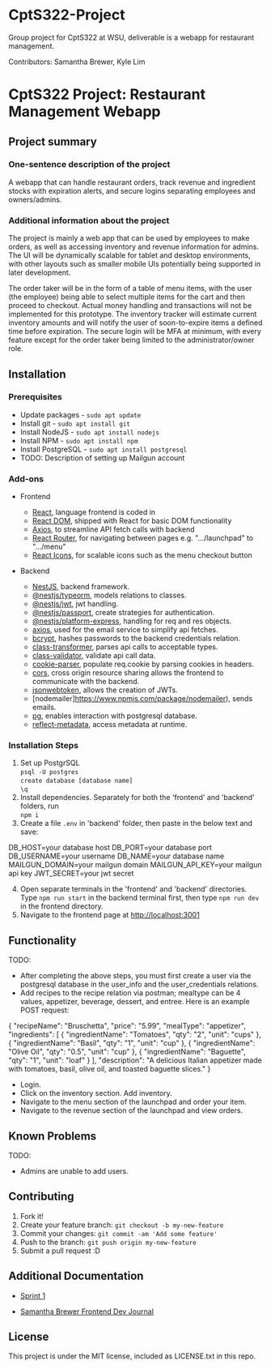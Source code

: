 # CptS322-Project
Group project for CptS322 at WSU, deliverable is a webapp for restaurant management.

Contributors: Samantha Brewer, Kyle Lim
# CptS322 Project: Restaurant Management Webapp

## Project summary

### One-sentence description of the project

A webapp that can handle restaurant orders, track revenue and ingredient stocks with expiration alerts, and secure logins separating employees and owners/admins.

### Additional information about the project

The project is mainly a web app that can be used by employees to make orders, as well as accessing inventory and revenue information for admins. The UI will be dynamically scalable for tablet and desktop environments, with other layouts such as smaller mobile UIs potentially being supported in later development.

The order taker will be in the form of a table of menu items, with the user (the employee) being able to select multiple items for the cart and then proceed to checkout.  Actual money handling and transactions will not be implemented for this prototype.
The inventory tracker will estimate current inventory amounts and will notify the user of soon-to-expire items a defined time before expiration.
The secure login will be MFA at minimum, with every feature except for the order taker being limited to the administrator/owner role.

## Installation

### Prerequisites

- Update packages - `sudo apt update`
- Install git - `sudo apt install git`
- Install NodeJS - `sudo apt install nodejs`
- Install NPM - `sudo apt install npm`
- Install PostgreSQL - `sudo apt install postgresql`
- TODO: Description of setting up Mailgun account


### Add-ons
- Frontend
  - [React](https://react.dev/), language frontend is coded in
  - [React DOM](https://react.dev/reference/react#react-dom), shipped with React for basic DOM functionality
  - [Axios](https://axios-http.com/), to streamline API fetch calls with backend
  - [React Router](https://github.com/remix-run/react-router), for navigating between pages e.g. ".../launchpad" to ".../menu"
  - [React Icons](https://react-icons.github.io/react-icons/), for scalable icons such as the menu checkout button

- Backend
  - [NestJS](https://nestjs.com/), backend framework.
  - [@nestjs/typeorm](https://www.npmjs.com/package/@nestjs/typeorm), models relations to classes.
  - [@nestjs/jwt](https://www.npmjs.com/package/@nestjs/jwt), jwt handling.
  - [@nestjs/passport](https://www.npmjs.com/package/@nestjs/passport), create strategies for authentication.
  - [@nestjs/platform-express](https://www.npmjs.com/package/@nestjs/platform-express), handling for req and res objects.
  - [axios](https://www.npmjs.com/package/axios), used for the email service to simplify api fetches.
  - [bcrypt](https://www.npmjs.com/package/bcrypt), hashes passwords to the backend credentials relation.
  - [class-transformer](https://www.npmjs.com/package/class-transformer/v/0.1.0-beta.10), parses api calls to acceptable types.
  - [class-validator](https://www.npmjs.com/package/class-validator), validate api call data.
  - [cookie-parser](https://www.npmjs.com/package/cookie-parser), populate req.cookie by parsing cookies in headers.
  - [cors](https://www.npmjs.com/package/cors), cross origin resource sharing allows the frontend to communicate with the backend.
  - [jsonwebtoken](https://www.npmjs.com/package/jsonwebtoken), allows the creation of JWTs.
  - [nodemailer]https://www.npmjs.com/package/nodemailer), sends emails.
  - [pg](https://www.npmjs.com/package/pg), enables interaction with postgresql database.
  - [reflect-metadata](https://www.npmjs.com/package/reflect-metadata), access metadata at runtime.

### Installation Steps

1. Set up PostgrSQL
   </br>`psql -U postgres`
   </br>`create database [database name]`
   </br>`\q`
2. Install dependencies. Separately for both the 'frontend' and 'backend' folders, run
   </br>`npm i`
3. Create a file `.env` in 'backend' folder, then paste in the below text and save:
   
DB_HOST=your database host
DB_PORT=your database port
DB_USERNAME=your username
DB_NAME=your database name
MAILGUN_DOMAIN=your mailgun domain
MAILGUN_API_KEY=your mailgun api key
JWT_SECRET=your jwt secret

   
4. Open separate terminals in the 'frontend' and 'backend' directories. Type `npm run start` in the backend terminal first, then type `npm run dev` in the frontend directory.
5. Navigate to the frontend page at [http://localhost:3001](http://localhost:3001)


## Functionality

TODO:

- After completing the above steps, you must first create a user via the postgresql database in the user_info and the user_credentials relations.
- Add recipes to the recipe relation via postman; mealtype can be 4 values, appetizer, beverage, dessert, and entree. Here is an example POST request:

{
  "recipeName": "Bruschetta",
  "price": "5.99",
  "mealType": "appetizer",
  "ingredients": [
    {
      "ingredientName": "Tomatoes",
      "qty": "2",
      "unit": "cups"
    },
    {
      "ingredientName": "Basil",
      "qty": "1",
      "unit": "cup"
    },
    {
      "ingredientName": "Olive Oil",
      "qty": "0.5",
      "unit": "cup"
    },
    {
      "ingredientName": "Baguette",
      "qty": "1",
      "unit": "loaf"
    }
  ],
  "description": "A delicious Italian appetizer made with tomatoes, basil, olive oil, and toasted baguette slices."
}

- Login.
- Click on the inventory section. Add inventory.
- Navigate to the menu section of the launchpad and order your item.
- Navigate to the revenue section of the launchpad and view orders.


## Known Problems

TODO: 

- Admins are unable to add users.


## Contributing

1. Fork it!
2. Create your feature branch: `git checkout -b my-new-feature`
3. Commit your changes: `git commit -am 'Add some feature'`
4. Push to the branch: `git push origin my-new-feature`
5. Submit a pull request :D

## Additional Documentation
- [Sprint 1](https://github.com/KleinMandolin/CptS322-Project/blob/427c1af5b76c932843b54ca7478cde643ac8de74/Sprint%201%20Report.pdf)

- [Samantha Brewer Frontend Dev Journal](https://docs.google.com/document/d/1IedBmgP0wjOv2Pa_4kh6zjgmeQ1HBDAq2gby1Dp4A3E)

## License

This project is under the MIT license, included as LICENSE.txt in this repo.

